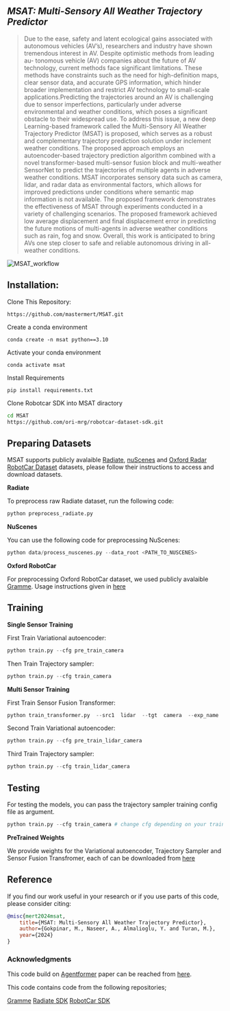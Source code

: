 ## *MSAT: Multi-Sensory All Weather Trajectory Predictor*

> Due to the ease, safety and latent ecological gains associated with autonomous vehicles (AV’s), researchers and industry have shown tremendous interest in AV. Despite optimistic methods from leading au-
tonomous vehicle (AV) companies about the future of AV technology, current methods face significant limitations. These methods have constraints such as the need for high-definition maps, clear sensor data, and accurate GPS information, which hinder broader implementation and restrict AV technology to small-scale
applications.Predicting the trajectories around an AV is challenging due to sensor imperfections, particularly under adverse environmental and weather conditions, which poses a significant obstacle to their widespread
use. To address this issue, a new deep Learning-based framework called the Multi-Sensory All Weather Trajectory Predictor (MSAT) is proposed, which serves as a robust and complementary trajectory prediction solution under inclement weather conditions. The proposed approach employs an autoencoder-based trajectory
prediction algorithm combined with a novel transformer-based multi-sensor fusion block and multi-weather SensorNet to predict the trajectories of multiple agents in adverse weather conditions. MSAT incorporates sensory data such as camera, lidar, and radar data as environmental factors, which allows for improved predictions under conditions where semantic map information is not available. The proposed framework demonstrates the effectiveness of MSAT through experiments conducted in a variety of challenging scenarios. The proposed
framework achieved low average displacement and final displacement error in predicting the future motions of multi-agents in adverse weather conditions such as rain, fog and snow. Overall, this work is anticipated to bring AVs one step closer to safe and reliable autonomous driving in all-weather conditions.

![MSAT_workflow](https://github.com/mastermert/MSAT/assets/67050456/194e130a-b563-4081-b7d4-ecce05b421b5)

## **Installation:**
Clone This Repository:
```
https://github.com/mastermert/MSAT.git
```
Create a conda environment
```
conda create -n msat python==3.10
```
Activate your conda environment
```
conda activate msat
```
  Install Requirements
```
pip install requirements.txt
```
 Clone Robotcar SDK into MSAT diractory
```bash
cd MSAT
https://github.com/ori-mrg/robotcar-dataset-sdk.git
```

## **Preparing Datasets**
MSAT supports publicly avalaible [Radiate](https://pro.hw.ac.uk/radiate/), [nuScenes](https://www.nuscenes.org/nuscenes) and  [Oxford Radar RobotCar Dataset](https://oxford-robotics-institute.github.io/radar-robotcar-dataset/) datasets, please follow their instructions to access and download datasets.

**Radiate**

To preprocess raw Radiate dataset, run the following code:

```python
python preprocess_radiate.py 
```

**NuScenes**

You can use the following code for preprocessing NuScenes:

```python
python data/process_nuscenes.py --data_root <PATH_TO_NUSCENES>
```

**Oxford RobotCar**

For preprocessing Oxford RobotCar dataset, we used publicly avalaible [Gramme](https://github.com/yasinalm/gramme). Usage instructions given in [here](https://github.com/yasinalm/gramme)

## **Training**

**Single Sensor Training**

First Train Variational autoencoder:
```python
python train.py --cfg pre_train_camera
```
Then Train Trajectory sampler:
```python
python train.py --cfg train_camera
```
**Multi Sensor Training**
	
First Train Sensor Fusion Transformer:
```python
python train_transformer.py  --src1  lidar  --tgt  camera  --exp_name  lidar_camera_large  --cfg  pre_train_lidar_camera
```
Second Train Variational autoencoder:
```python
python train.py --cfg pre_train_lidar_camera
```
Third Train Trajectory sampler:
```python
python train.py --cfg train_lidar_camera
```

## **Testing**

For testing the models, you can pass the trajectory sampler training config file as argument.

```python
python train.py --cfg train_camera # change cfg depending on your training
```
**PreTrained Weights**

We provide weights for the Variational autoencoder, Trajectory Sampler and Sensor Fusion Transfromer, each of can be downloaded from [here](https://drive.google.com/drive/folders/1CNwQekxh8Zp9jDJ6_3YCPJrD7uVQN9Fq?usp=drive_link)

## **Reference**

If you find our work useful in your research or if you use parts of this code, please consider citing:

```bibtex
@misc{mert2024msat,
    title={MSAT: Multi-Sensory All Weather Trajectory Predictor},
    author={Gokpinar, M., Naseer, A., Almalioglu, Y. and Turan, M.},
    year={2024}
}
```

### **Acknowledgments**
This code build on [Agentformer](https://github.com/Khrylx/AgentFormer) paper can be reached from [here](https://arxiv.org/abs/2103.14023).

This code contains code from the following repositories;

[Gramme](https://github.com/yasinalm/gramme)
[Radiate SDK](https://github.com/marcelsheeny/radiate_sdk)
[RobotCar SDK](https://github.com/ori-mrg/robotcar-dataset-sdk)


